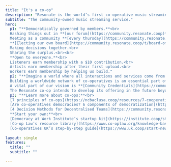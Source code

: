 ```yaml
---
title: "It's a co-op"
description: "Resonate is the world’s first co-operative music streaming service — a multi-stakeholder platform co-operative, democratically governed by its members: artists, listeners and workers."
subtitle: "The community-owned music streaming service."
hero:
  p1: "**Democratically governed by members.**<br>
  Hashing things out in **[our forum](https://community.resonate.coop)**.<br>
  Meeting as a community **[every thursday](https://community.resonate.coop/upcoming-events)**.<br>
  **[Electing our own board](https://community.resonate.coop/t/board-of-directors/1777)**.<br>
  Making decisions together.<br>
  Sharing the surplus.<br><br>
  **Open to everyone.**<br>
  Listeners earn membership with a $10 contribution.<br>
  Artists earn membership after their first upload.<br>
  Workers earn membership by helping us build."
  p2: "**Imagine a world where all interactions and services come from democratic organizations.**<br>
  Building a worldwide network of co-operatives is an essential part of rejecting the destructive power of Capitalism and Colonialism within all our societies, working together towards a world built on justice, fairness and equality of the commons.<br>
  A vital part of our vision is **[Community Credentials](https://community.resonate.coop/c/platform/community-credentials/57)**, which will enable cooperatives and creatives to partner, exchange, sell, collaborate, engage and sustain relationships with trust and privacy.<br>
  The Resonate co-op intends to develop its offering in the future beyond music, to incorporate many different collective types of creativity into the the platform in sustainable and positive ways for the community at large."
  p3: "**Learn more about co-ops:**<br>
  [7 principles of co-ops](https://ncbaclusa.coop/resources/7-cooperative-principles)<br>
  [Are co-operatives democracies? 6 components of democratization](https://community.resonate.coop/t/are-co-operatives-democracies-6-components-of-democratization/2314)<br>
  [4 Decision Methods for Decentralised Teams](https://community.resonate.coop/t/4-decision-methods-for-decentralised-teams/3041)<br><br>
  **Start your own:**<br>
  [Democracy at Work Institute’s startup kit](https://institute.coop/startup)<br>
  [Co-op Law’s resource library](https://www.co-oplaw.org/knowledge-base)<br>
  [Co-operatives UK’s step-by-step guide](https://www.uk.coop/start-new-co-op)"
  
layout: single
features:
  title: ""
  subtitle: ""

---
```

